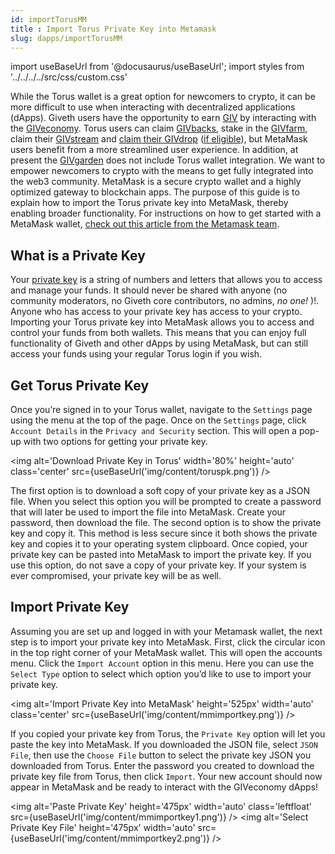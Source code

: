```yaml
---
id: importTorusMM
title : Import Torus Private Key into Metamask
slug: dapps/importTorusMM
---
```

import useBaseUrl from '@docusaurus/useBaseUrl';
import styles from '../../../../src/css/custom.css'


While the Torus wallet is a great option for newcomers to crypto, it can be more difficult to use when interacting with decentralized applications (dApps). Giveth users have the opportunity to earn [GIV](https://docs.giveth.io/giveconomy/) by interacting with the [GIVeconomy](https://giv.giveth.io/). Torus users can claim [GIVbacks](https://giv.giveth.io/givbacks), stake in the [GIVfarm](https://giv.giveth.io/givfarm), claim their [GIVstream](https://giv.giveth.io/givstream) and [claim their GIVdrop](https://giv.giveth.io/claim) ([if eligible](https://docs.giveth.io/giveconomy/givdrop)), but MetaMask users benefit from a more streamlined user experience.  In addition, at present the [GIVgarden](https://gardens.1hive.org/#/xdai/garden/0xb25f0ee2d26461e2b5b3d3ddafe197a0da677b98) does not include Torus wallet integration.
We want to empower newcomers to crypto with the means to get fully integrated into the web3 community. MetaMask is a secure crypto wallet and a highly optimized gateway to blockchain apps. The purpose of this guide is to explain how to import the Torus private key into MetaMask, thereby enabling broader functionality. For instructions on how to get started with a MetaMask wallet, [check out this article from the Metamask team](https://metamask.zendesk.com/hc/en-us/articles/360015489531-Getting-Started-With-MetaMask).

## What is a Private Key

Your [private key](https://www.coinbase.com/learn/crypto-basics/what-is-a-private-key) is a string of numbers and letters that allows you to access and manage your funds. <span class='importantText'>It should never be shared with anyone (no community moderators, no Giveth core contributors, no admins, <i>no one!</i> )!</span>. Anyone who has access to your private key has access to your crypto. Importing your Torus private key into MetaMask allows you to access and control your funds from both wallets. This means that you can enjoy full functionality of Giveth and other dApps by using MetaMask, but can still access your funds using your regular Torus login if you wish.
## Get Torus Private Key
Once you’re signed in to your Torus wallet, navigate to the `Settings` page using the menu at the top of the page. Once on the `Settings` page, click `Account Details` in the `Privacy and Security` section. This will open a pop-up with two options for getting your private key.

<img alt='Download Private Key in Torus' width='80%' height='auto' class='center' src={useBaseUrl('img/content/toruspk.png')} />

The first option is to download a soft copy of your private key as a JSON file. When you select this option you will be prompted to create a password that will later be used to import the file into MetaMask. Create your password, then download the file.
The second option is to show the private key and copy it. This method is less secure since it both shows the private key and copies it to your operating system clipboard. Once copied, your private key can be pasted into MetaMask to import the private key. If you use this option, do not save a copy of your private key. If your system is ever compromised, your private key will be as well.
## Import Private Key
Assuming you are set up and logged in with your Metamask wallet, the next step is to import your private key into MetaMask. First, click the circular icon in the top right corner of your MetaMask wallet. This will open the accounts menu. Click the `Import Account` option in this menu. Here you can use the `Select Type` option to select which option you’d like to use to import your private key.

<img alt='Import Private Key into MetaMask' height='525px' width='auto' class='center' src={useBaseUrl('img/content/mmimportkey.png')} />


If you copied your private key from Torus, the `Private Key` option will let you paste the key into MetaMask. If you downloaded the JSON file, select `JSON File`, then use the `Choose File` button to select the private key JSON you downloaded from Torus. Enter the password you created to download the private key file from Torus, then click `Import`. Your new account should now appear in MetaMask and be ready to interact with the GIVeconomy dApps!

<img alt='Paste Private Key' height='475px' width='auto' class='leftfloat' src={useBaseUrl('img/content/mmimportkey1.png')} />
<img alt='Select Private Key File' height='475px' width='auto' src={useBaseUrl('img/content/mmimportkey2.png')} />
